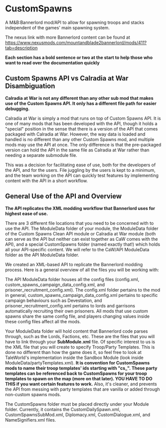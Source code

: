 # CustomSpawns

 A M&B:Bannerlord mod/API to allow for spawning troops and stacks independent of the games' main spawning system.

The nexus link with more Bannerlord content can be found at https://www.nexusmods.com/mountandblade2bannerlord/mods/411?tab=description

**Each section has a bold sentence or two at the start to help those who want to read over the documentation quickly**

## Custom Spawns API vs Calradia at War Disambiguation

**Calradia at War is not any different than any other sub mod that makes use of the Custom Spawns API. It only has a different file path for easier debugging.**

Calradia at War is simply a mod that runs on top of Custom Spawns API. It is one of many mods that has been developed with the API, though it holds a "special" position in the sense that there is a version of the API that comes packaged with Calradia at War. However, the way data is loaded and handled is no different than any other Custom Spawns mod, and multiple mods may use the API at once. The only difference is that the pre-packaged version can hold the API in the same file as Calradia at War rather than needing a separate submodule file.

This was a decision for facilitating ease of use, both for the developers of the API, and for the users. File juggling by the users is kept to a minimum, and the team working on the API can quickly test features by implementing content with the API in a short workflow.

## General Use of the API and Overview

**The API replicates the XML modding workflow that Bannerlord uses for highest ease of use.**

There are 3 different file locations that you need to be concerned with to use the API. The ModuleData folder of your module, the ModuleData folder of the Custom Spawns Clean API module or Calradia at War module (both can serve as the API but neither can exist together as CaW comes with the API), and a special CustomSpawns folder (named exactly that!) which holds all your API-specific content. We will refer to the CaW/API ModuleData folder as the API ModuleData folder.

We created an XML-based API to replicate the Bannerlord modding process. Here is a general overview of all the files you will be working with:

The API ModuleData folder houses all the config files (config.xml, custom_spawns_campaign_data_config.xml, and prisoner_recruitment_config.xml). The config.xml folder pertains to the mod in general, custom_spawns_campaign_data_config.xml pertains to specific campaign behaviours such as Devestation, and prisoner_recruitment_config.xml pertains to lords and garrisons automatically recruiting their own prisoners. All mods that use custom spawns share the same config file, and players changing values inside these config files affect all the mods.

Your ModuleData folder will hold content that Bannerlord code parses through, such as the Lords, Factions, etc. These are the files that you will have to link through your **SubModule.xml** file. Of specific interest to us is the XML file that you will create to specify Troop/Party Templates. This is done no different than how the game does it, so feel free to look at TaleWorld's implementation inside the Sandbox Module (look inside ModuleData/partyTemplates.xml). **It is convention for CustomSpawns mods to name their troop templates' ids starting with "cs_". These party templates can be referenced back to CustomSpawns for your troop templates to spawn on the map (more on that later). YOU HAVE TO DO THIS if you want certain features to work.** Also, it's cleaner, and prevents the API from messing with party templates that are vanilla or added through non-custom spawns mods.

The CustomSpawns folder must be placed directly under your Module folder. Currently, it contains the CustomDailySpawn.xml, CustomSpawnsSubMod.xml, Diplomacy.xml, CustomDialogue.xml, and NameSignifiers.xml files. 

